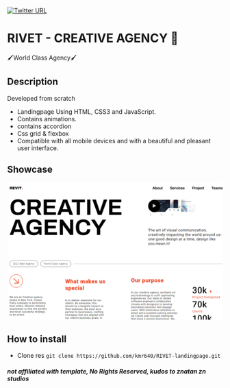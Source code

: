 [![Twitter URL](https://img.shields.io/twitter/url/https/twitter.com/kmr640.svg?style=social&label=Follow%20%40kmr640)](https://twitter.com/kmr640)

# RIVET - CREATIVE AGENCY 🎨
🖌️World Class Agency🖌️

## Description
Developed from scratch

- Landingpage Using HTML, CSS3 and JavaScript.
- Contains animations.
- contains accordion
- Css grid & flexbox
- Compatible with all mobile devices and with a beautiful and pleasant user interface.

## Showcase
![desktop](https://github.com/kmr640/RIVET-landingpage/blob/main/rivet-landingpage.png)

## How to install
 - Clone res
```git clone https://github.com/kmr640/RIVET-landingpage.git```


##### not affiliated with template, No Rights Reserved, kudos to znatan zn studios
